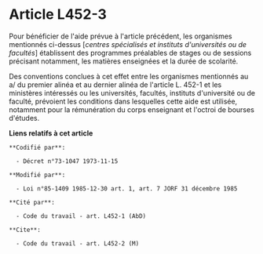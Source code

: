 # Article L452-3

Pour bénéficier de l'aide prévue à l'article précédent, les organismes mentionnés ci-dessus [*centres spécialisés et
instituts d'universités ou de facultés*] établissent des programmes préalables de stages ou de sessions précisant notamment,
les matières enseignées et la durée de scolarité. 

Des conventions conclues à cet effet entre les organismes mentionnés au a/ du premier alinéa et au dernier alinéa de
l'article L. 452-1 et les ministères intéressés ou les universités, facultés, instituts d'université ou de faculté, prévoient
les conditions dans lesquelles cette aide est utilisée, notamment pour la rémunération du corps enseignant et l'octroi de
bourses d'études.

**Liens relatifs à cet article**

	**Codifié par**:

	  - Décret n°73-1047 1973-11-15

	**Modifié par**:

	  - Loi n°85-1409 1985-12-30 art. 1, art. 7 JORF 31 décembre 1985

	**Cité par**:

	  - Code du travail - art. L452-1 (AbD)

	**Cite**:

	  - Code du travail - art. L452-2 (M)
